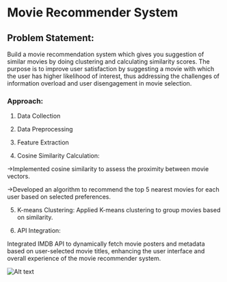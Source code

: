 # Movie Recommender System

 ## Problem Statement:
 Build a movie recommendation system which gives you suggestion of similar movies by doing clustering and calculating similarity scores. The purpose is to improve user satisfaction by suggesting 
 a movie with which the user has higher likelihood of interest, thus addressing the challenges of information overload and user disengagement in movie selection.

### Approach: ###

1. Data Collection
 
2. Data Preprocessing

3. Feature Extraction

4. Cosine Similarity Calculation:

->Implemented cosine similarity to assess the proximity between movie vectors.

->Developed an algorithm to recommend the top 5 nearest movies for each user based on selected preferences.

5. K-means Clustering: Applied K-means clustering to group movies based on similarity.
 
6. API Integration:

Integrated IMDB API to dynamically fetch movie posters and metadata based on user-selected movie titles, enhancing the user interface and overall experience of the movie recommender system.

![Alt text](https://github.com/Pritam0018/Movie_Recommender/blob/main/data/output.png)
